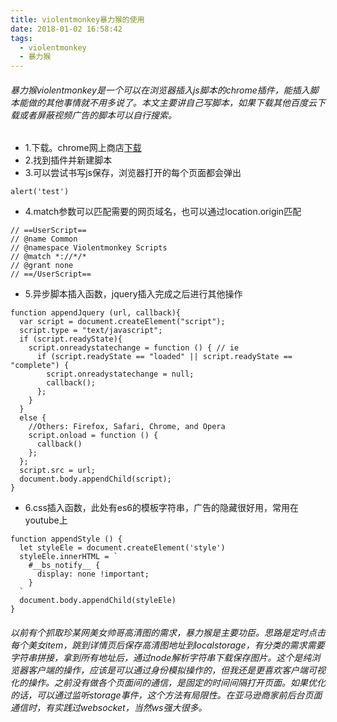 ```yaml
---
title: violentmonkey暴力猴的使用
date: 2018-01-02 16:58:42
tags:
  - violentmonkey
  - 暴力猴
---
```

###### 暴力猴violentmonkey是一个可以在浏览器插入js脚本的chrome插件，能插入脚本能做的其他事情就不用多说了。本文主要讲自己写脚本，如果下载其他百度云下载或者屏蔽视频广告的脚本可以自行搜索。
- 1.下载。chrome网上商店[下载](https://chrome.google.com/webstore/detail/violentmonkey/jinjaccalgkegednnccohejagnlnfdag?hl=zh-CN)
- 2.找到插件并新建脚本
- 3.可以尝试书写js保存，浏览器打开的每个页面都会弹出
```
alert('test')
```
- 4.match参数可以匹配需要的网页域名，也可以通过location.origin匹配
```
// ==UserScript==
// @name Common
// @namespace Violentmonkey Scripts
// @match *://*/*
// @grant none
// ==/UserScript==
```
- 5.异步脚本插入函数，jquery插入完成之后进行其他操作
```
function appendJquery (url, callback){
  var script = document.createElement("script");
  script.type = "text/javascript";
  if (script.readyState){
    script.onreadystatechange = function () { // ie
      if (script.readyState == "loaded" || script.readyState == "complete") {
        script.onreadystatechange = null;
        callback();
      };
    }
  }
  else {
    //Others: Firefox, Safari, Chrome, and Opera
    script.onload = function () {
      callback()
    };
  };
  script.src = url;
  document.body.appendChild(script);
}
```
- 6.css插入函数，此处有es6的模板字符串，广告的隐藏很好用，常用在youtube上
```
function appendStyle () {
  let styleEle = document.createElement('style')
  styleEle.innerHTML = `
    #__bs_notify__ {
      display: none !important;
    }
  `
  document.body.appendChild(styleEle)
}
```
###### 以前有个抓取珍某网美女帅哥高清图的需求，暴力猴是主要功臣。思路是定时点击每个美女item，跳到详情页后保存高清图地址到localstorage，有分类的需求需要字符串拼接，拿到所有地址后，通过node解析字符串下载保存图片。这个是纯浏览器客户端的操作，应该是可以通过身份模拟操作的，但我还是更喜欢客户端可视化的操作。之前没有做各个页面间的通信，是固定的时间间隔打开页面。如果优化的话，可以通过监听storage事件，这个方法有局限性。在亚马逊商家前后台页面通信时，有实践过websocket，当然ws强大很多。
